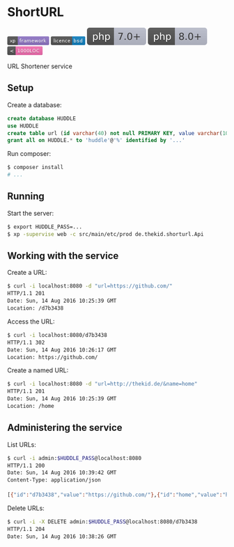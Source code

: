 ShortURL
========

[![Uses XP Framework](https://raw.githubusercontent.com/xp-framework/web/master/static/xp-framework-badge.png)](https://github.com/xp-framework/core)
[![BSD Licence](https://raw.githubusercontent.com/xp-framework/web/master/static/licence-bsd.png)](https://github.com/xp-framework/core/blob/master/LICENCE.md)
[![Requires PHP 7.0+](https://raw.githubusercontent.com/xp-framework/web/master/static/php-7_0plus.svg)](http://php.net/)
[![Supports PHP 8.0+](https://raw.githubusercontent.com/xp-framework/web/master/static/php-8_0plus.svg)](http://php.net/)
![Less than 1000 lines](https://raw.githubusercontent.com/xp-framework/web/master/static/less-than-1000LOC.png)

URL Shortener service

Setup
-----
Create a database:

```sql
create database HUDDLE
use HUDDLE
create table url (id varchar(40) not null PRIMARY KEY, value varchar(1024))
grant all on HUDDLE.* to 'huddle'@'%' identified by '...'
```

Run composer:

```sh
$ composer install
# ...
```

Running
-------
Start the server:

```sh
$ export HUDDLE_PASS=...
$ xp -supervise web -c src/main/etc/prod de.thekid.shorturl.Api
```

Working with the service
------------------------

Create a URL:

```sh
$ curl -i localhost:8080 -d "url=https://github.com/"
HTTP/1.1 201
Date: Sun, 14 Aug 2016 10:25:39 GMT
Location: /d7b3438
```

Access the URL:

```sh
$ curl -i localhost:8080/d7b3438
HTTP/1.1 302
Date: Sun, 14 Aug 2016 10:26:17 GMT
Location: https://github.com/
```

Create a named URL:

```sh
$ curl -i localhost:8080 -d "url=http://thekid.de/&name=home"
HTTP/1.1 201
Date: Sun, 14 Aug 2016 10:25:39 GMT
Location: /home
```

Administering the service
-------------------------

List URLs:

```sh
$ curl -i admin:$HUDDLE_PASS@localhost:8080
HTTP/1.1 200
Date: Sun, 14 Aug 2016 10:39:42 GMT
Content-Type: application/json

[{"id":"d7b3438","value":"https://github.com/"},{"id":"home","value":"http://thekid.de/"}]
```

Delete URLs:

```sh
$ curl -i -X DELETE admin:$HUDDLE_PASS@localhost:8080/d7b3438
HTTP/1.1 204
Date: Sun, 14 Aug 2016 10:38:26 GMT
```